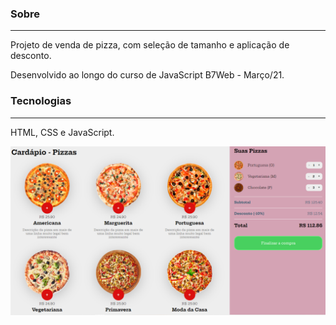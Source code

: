 ### Sobre

------

Projeto de venda de pizza, com seleção de tamanho e aplicação de desconto.

Desenvolvido ao longo do curso de JavaScript B7Web - Março/21.

### Tecnologias

------

HTML, CSS e JavaScript.



![desktop](https://github.com/deborasuzuki/Pizzaria/blob/9b0fb3db0169c9823690488d7a5b4c26da95fa99/desktop.png)



